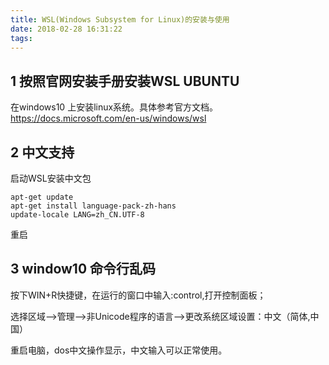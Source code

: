 ```yaml
---
title: WSL(Windows Subsystem for Linux)的安装与使用
date: 2018-02-28 16:31:22
tags:
---
```

## 1 按照官网安装手册安装WSL UBUNTU
在windows10 上安装linux系统。具体参考官方文档。
https://docs.microsoft.com/en-us/windows/wsl

## 2 中文支持
启动WSL安装中文包
```
apt-get update
apt-get install language-pack-zh-hans
update-locale LANG=zh_CN.UTF-8
```
重启

## 3 window10 命令行乱码
按下WIN+R快捷键，在运行的窗口中输入:control,打开控制面板；

选择区域-->管理-->非Unicode程序的语言-->更改系统区域设置：中文（简体,中国）

重启电脑，dos中文操作显示，中文输入可以正常使用。
